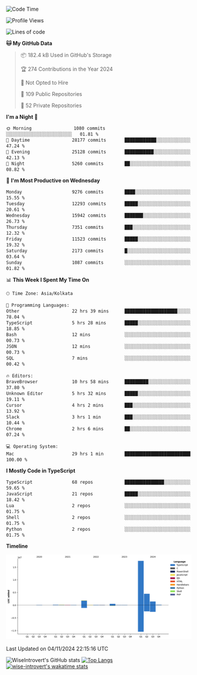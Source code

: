 <!--START_SECTION:waka-->
![Code Time](http://img.shields.io/badge/Code%20Time-1%2C780%20hrs%205%20mins-blue)

![Profile Views](http://img.shields.io/badge/Profile%20Views-0-blue)

![Lines of code](https://img.shields.io/badge/From%20Hello%20World%20I%27ve%20Written-26.5%20million%20lines%20of%20code-blue)

**🐱 My GitHub Data** 

> 📦 182.4 kB Used in GitHub's Storage 
 > 
> 🏆 274 Contributions in the Year 2024
 > 
> 🚫 Not Opted to Hire
 > 
> 📜 109 Public Repositories 
 > 
> 🔑 52 Private Repositories 
 > 
**I'm a Night 🦉** 

```text
🌞 Morning                1080 commits        ░░░░░░░░░░░░░░░░░░░░░░░░░   01.81 % 
🌆 Daytime                28177 commits       ████████████░░░░░░░░░░░░░   47.24 % 
🌃 Evening                25128 commits       ███████████░░░░░░░░░░░░░░   42.13 % 
🌙 Night                  5260 commits        ██░░░░░░░░░░░░░░░░░░░░░░░   08.82 % 
```
📅 **I'm Most Productive on Wednesday** 

```text
Monday                   9276 commits        ████░░░░░░░░░░░░░░░░░░░░░   15.55 % 
Tuesday                  12293 commits       █████░░░░░░░░░░░░░░░░░░░░   20.61 % 
Wednesday                15942 commits       ███████░░░░░░░░░░░░░░░░░░   26.73 % 
Thursday                 7351 commits        ███░░░░░░░░░░░░░░░░░░░░░░   12.32 % 
Friday                   11523 commits       █████░░░░░░░░░░░░░░░░░░░░   19.32 % 
Saturday                 2173 commits        █░░░░░░░░░░░░░░░░░░░░░░░░   03.64 % 
Sunday                   1087 commits        ░░░░░░░░░░░░░░░░░░░░░░░░░   01.82 % 
```


📊 **This Week I Spent My Time On** 

```text
🕑︎ Time Zone: Asia/Kolkata

💬 Programming Languages: 
Other                    22 hrs 39 mins      ████████████████████░░░░░   78.04 % 
TypeScript               5 hrs 28 mins       █████░░░░░░░░░░░░░░░░░░░░   18.85 % 
Bash                     12 mins             ░░░░░░░░░░░░░░░░░░░░░░░░░   00.73 % 
JSON                     12 mins             ░░░░░░░░░░░░░░░░░░░░░░░░░   00.73 % 
SQL                      7 mins              ░░░░░░░░░░░░░░░░░░░░░░░░░   00.42 % 

🔥 Editors: 
BraveBrowser             10 hrs 58 mins      █████████░░░░░░░░░░░░░░░░   37.80 % 
Unknown Editor           5 hrs 32 mins       █████░░░░░░░░░░░░░░░░░░░░   19.11 % 
Cursor                   4 hrs 2 mins        ███░░░░░░░░░░░░░░░░░░░░░░   13.92 % 
Slack                    3 hrs 1 min         ███░░░░░░░░░░░░░░░░░░░░░░   10.44 % 
Chrome                   2 hrs 6 mins        ██░░░░░░░░░░░░░░░░░░░░░░░   07.24 % 

💻 Operating System: 
Mac                      29 hrs 1 min        █████████████████████████   100.00 % 
```

**I Mostly Code in TypeScript** 

```text
TypeScript               68 repos            ███████████████░░░░░░░░░░   59.65 % 
JavaScript               21 repos            █████░░░░░░░░░░░░░░░░░░░░   18.42 % 
Lua                      2 repos             ░░░░░░░░░░░░░░░░░░░░░░░░░   01.75 % 
Shell                    2 repos             ░░░░░░░░░░░░░░░░░░░░░░░░░   01.75 % 
Python                   2 repos             ░░░░░░░░░░░░░░░░░░░░░░░░░   01.75 % 
```



**Timeline**

![Lines of Code chart](https://raw.githubusercontent.com/wise-introvert/wise-introvert/master/assets/bar_graph.png)


 Last Updated on 04/11/2024 22:15:16 UTC
<!--END_SECTION:waka-->

![WiseIntrovert's GitHub stats](https://github-readme-stats.vercel.app/api?username=wise-introvert&count_private=true&show_icons=true)
[![Top Langs](https://github-readme-stats.vercel.app/api/top-langs/?username=wise-introvert&langs_count=10)](https://github.com/anuraghazra/github-readme-stats)
[![wise-introvert's wakatime stats](https://github-readme-stats.vercel.app/api/wakatime?username=wiseintrovert)](https://github.com/anuraghazra/github-readme-stats)
